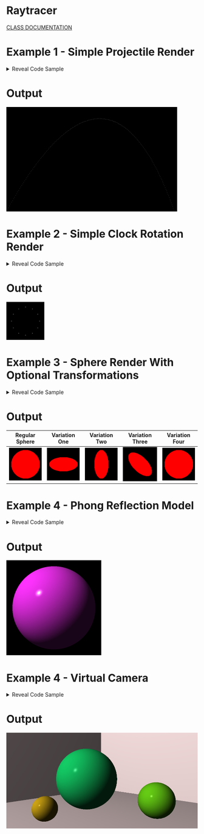 # Raytracer
[CLASS DOCUMENTATION](https://ilyas-erdogan.github.io/Raytracer/html/index.html)

# Example 1 - Simple Projectile Render
<details>
  <summary>Reveal Code Sample</summary>
# Code Sample
	
```cpp
	
struct Projectile
{
	Point Position;
	Vector Velocity;
	Projectile(Point p, Vector v) : Position{ p }, Velocity{ v } {};
};

struct Environment
{
	Vector Gravity;
	Vector Wind;
	Environment(Vector g, Vector w) : Gravity{ g }, Wind{ w } {};
};

Projectile tick(Environment env, Projectile proj)
{
	Vector position = proj.Position + proj.Velocity;
	Vector velocity = proj.Velocity + env.Gravity + env.Wind;
	return Projectile(position, velocity);
}

int main()
{
	Point Start(0, 1, 0);
	Vector Velocity(1, 1.8, 0);
	Velocity.normalizeVector();
	Velocity *= 11.25;
	Projectile p(Start, Velocity);

	Vector Gravity(0, -0.1, 0);
	Vector Wind(-0.01, 0, 0);
	Environment e(Gravity, Wind);

	Canvas c(900, 550, Colour());

	while (p.Position.getY() >= 0)
	{
		p = tick(e, p);
		c.writePixel(static_cast<int>(p.Position.getX()), c.getCanvasHeight() - static_cast<int>(p.Position.getY()), Colour(1, 1, 1));
	}

	c.convertToPPM("projectile");

	return 0;
}
```
</details>

# Output
![Renders/Projectile.png](Renders/Projectile.png "a title")

# Example 2 - Simple Clock Rotation Render
<details> <summary>Reveal Code Sample</summary>
	
# Code Sample

```cpp
int main()
{
	Canvas c(100, 100, Colour());
	const double pi = 3.1415926535897932385;
	Point origin(50, 0, 50);
	Point twelve(0, 0, 1);

	for (int i = 0; i < 12; i++)
	{
		Point toDraw = twelve * RotationY(i * pi / 6);
		toDraw *= 3.0/8;
		c.writePixel(origin.getX() + static_cast<int>(toDraw.getX() * c.getCanvasWidth()), origin.getZ() + static_cast<int>(toDraw.getZ() * c.getCanvasHeight()), Colour(1, 1, 1));
	}

	c.convertToPPM("clock");
	
	return 0;
}
```

</details>

# Output
![Renders/clock.png](Renders/clock.png "a title")

# Example 3 - Sphere Render With Optional Transformations

<details> <summary>Reveal Code Sample</summary>
	
# Code Sample

```cpp
int main()
{
	const double PI = 3.1415926535897932384626433832795028841971693993751058209;
	double wall_z = 10.0;
	Point ray_origin(0, 0, -5);
	double max_y = 1.0;
	double wall_size = 7.0;
	double canvas_pixels = 100.0;
	double pixel_size = wall_size / canvas_pixels;
	double half = wall_size / 2.0;
	double world_x, world_y;
	Colour black;
	Canvas c(100, 100, black);
	Colour red(1, 0, 0);
	std::shared_ptr<Sphere> shape = std::make_shared<Sphere>();

	//shape->setTransform(Scale(1, 0.5, 1)); // VARIATION ONE
	//shape->setTransform(Scale(0.5, 1, 1)); // VARIATION TWO
	//shape->setTransform(RotationZ(PI / 4) * Scale(0.5, 1, 1)); // VARIATION THREE
	//shape->setTransform(Shearing(1, 0, 0, 0, 0, 0) * Scale(0.5, 1, 1)); // VARIATION FOUR

	for (int y = 0; y < canvas_pixels; y++)
	{
		world_y = half - pixel_size * y;
		for (int x = 0; x < canvas_pixels; x++)
		{
			world_x = -half + pixel_size * x;

			Point position(world_x, world_y, wall_z);
			Ray r(ray_origin, (position - ray_origin).normalizeVector());
			std::vector<Intersection> xs = shape->intersect(r);
			if (shape->hit(xs) != nullptr)
			{
				c.writePixel(x, y, red);
			}
		}
	}
	c.convertToPPM("SphereVar4");
	std::cout << "DONE";
	return 0;
}
```

</details>

# Output
| Regular Sphere | Variation One | Variation Two | Variation Three | Variation Four |
| -------------- | ------------- | ------------- | --------------- | -------------- |
| ![Renders/SphereVar4.png](Renders/SphereVar4.png "a title") | ![Renders/SphereVar1.png](Renders/SphereVar1.png "a title") | ![Renders/SphereVar2.png](Renders/SphereVar2.png "a title") | ![Renders/SphereVar3.png](Renders/SphereVar3.png "a title") | ![Renders/SphereVar4.png](Renders/SphereVar4.png "a title") |

# Example 4 - Phong Reflection Model
<details> <summary>Reveal Code Sample</summary>
	
# Code Sample
```cpp
int main()
{
	const double PI = 3.1415926535897932384626433832795028841971693993751058209;

	Point ray_origin(0, 0, -5);
	double wall_z = 10;
	double wall_size = 7;

	double canvas_pixels = 100;
	double pixel_size = wall_size / canvas_pixels;
	double half = wall_size / 2.0;
	double world_x, world_y;
	
	Colour black;
	Canvas c(100, 100, black);
	Colour red(1, 0, 0);
	std::shared_ptr<Sphere> shape = std::make_shared<Sphere>();
	std::shared_ptr<Material> material = std::make_shared<Material>(Colour(1, 0.2, 1));
	shape->setMaterial(material);

	Point lightPosition(-10, 10, -10);
	Colour lightColour(1, 1, 1);
	PointLight light(lightPosition, lightColour);

	for (int y = 0; y < canvas_pixels; y++)
	{
		begin = std::chrono::high_resolution_clock::now();
		world_y = half - pixel_size * y;
		for (int x = 0; x < canvas_pixels; x++)
		{
			world_x = -half + pixel_size * x;
			Point position(world_x, world_y, wall_z);
			Ray r(ray_origin, (position - ray_origin).normalizeVector());
			std::vector<Intersection> xs = shape->intersect(r);
			if (shape->hit(xs) != nullptr)
			{
				Point point = r.getPosition(shape->hit(xs)->getT());
				Sphere s = *shape->hit(xs)->getObject();
				Vector normal = s.normalAt(point);
				Vector eye = -r.getDirection();
				c.writePixel(x, y, material->lighting(light, point, eye, normal));
			}
		}
	}

	c.convertToPPM("LitSphere");
	std::cout << "DONE";

	return 0;
}
```
</details>

# Output
![Renders/LitSphere.png](Renders/LitSphere.png "a title")

# Example 4 - Virtual Camera
<details> <summary>Reveal Code Sample</summary>

# Code Sample
```cpp
int main()
{
	const double PI = 3.1415926535897932384626433832795028841971693993751058209;

	std::shared_ptr<Sphere> floor = std::make_shared<Sphere>();
	floor->setTransform(Scale(10, 0.01, 10));
	std::shared_ptr<Material> material = std::make_shared<Material>();
	material->setColour(Colour(1, 0.9, 0.9));
	material->setSpecular(0);
	floor->setMaterial(material);

	std::shared_ptr<Sphere> leftWall = std::make_shared<Sphere>();
	leftWall->setTransform(Translation(0, 0, 5) * RotationY(-PI / 4) * RotationX(PI / 2) * Scale(10, 0.01, 10));
	leftWall->setMaterial(material);

	std::shared_ptr<Sphere> rightWall = std::make_shared<Sphere>();
	rightWall->setTransform(Translation(0, 0, 5) * RotationY(PI / 4) * RotationX(PI / 2) * Scale(10, 0.1, 10));
	rightWall->setMaterial(material);

	std::shared_ptr<Sphere> middle = std::make_shared<Sphere>();
	middle->setTransform(Translation(-0.5, 1, 0.5));
	std::shared_ptr<Material> largeMaterial = std::make_shared<Material>();
	largeMaterial->setColour(Colour(0.1, 1, 0.5));
	largeMaterial->setDiffuse(0.7);
	largeMaterial->setSpecular(0.3);
	middle->setMaterial(largeMaterial);

	std::shared_ptr<Sphere> right = std::make_shared<Sphere>();
	right->setTransform(Translation(1.5, 0.5, -0.5) * Scale(0.5, 0.5, 0.5));
	std::shared_ptr<Material> rightMaterial = std::make_shared<Material>();
	rightMaterial->setColour(Colour(0.5, 1, 0.1));
	rightMaterial->setDiffuse(0.7);
	rightMaterial->setSpecular(0.3);
	right->setMaterial(rightMaterial);

	std::shared_ptr<Sphere> left = std::make_shared<Sphere>();
	left->setTransform(Translation(-1.5, 0.33, -0.75) * Scale(0.33, 0.33, 0.33));
	std::shared_ptr<Material> leftMaterial = std::make_shared<Material>();
	leftMaterial->setColour(Colour(1, 0.8, 0.1));
	leftMaterial->setDiffuse(0.7);
	leftMaterial->setSpecular(0.3);
	left->setMaterial(leftMaterial);

	World w(false);
	w.setLight(PointLight(Point(-10, 10, -10), Colour(1, 1, 1)));
	w.addObjects(floor);
	w.addObjects(leftWall);
	w.addObjects(rightWall);
	w.addObjects(middle);
	w.addObjects(right);
	w.addObjects(left);
	
	Camera camera(1000, 500, PI / 3);
	camera.setTransform(ViewTransform(Point(0, 1.5, -5), Point(0, 1, 0), Vector(0, 1, 0)));
	Canvas canvas = camera.render(w);

	canvas.convertToPPM("Scene");

	return 0;
}
```
</details>

# Output
![Renders/Scene.png](Renders/Scene.png "a title")
